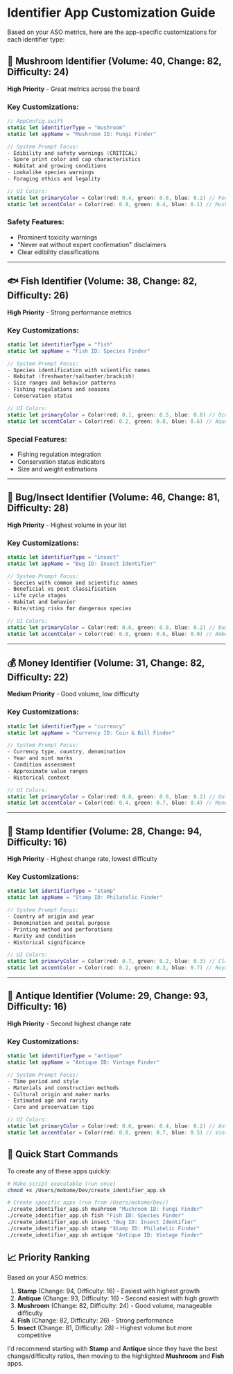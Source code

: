 # Identifier App Customization Guide

Based on your ASO metrics, here are the app-specific customizations for each identifier type:

## 🍄 Mushroom Identifier (Volume: 40, Change: 82, Difficulty: 24)
**High Priority** - Great metrics across the board

### Key Customizations:
```swift
// AppConfig.swift
static let identifierType = "mushroom"
static let appName = "Mushroom ID: Fungi Finder"

// System Prompt Focus:
- Edibility and safety warnings (CRITICAL)
- Spore print color and cap characteristics
- Habitat and growing conditions
- Lookalike species warnings
- Foraging ethics and legality

// UI Colors:
static let primaryColor = Color(red: 0.4, green: 0.6, blue: 0.2) // Forest green
static let accentColor = Color(red: 0.8, green: 0.4, blue: 0.1) // Mushroom orange
```

### Safety Features:
- Prominent toxicity warnings
- "Never eat without expert confirmation" disclaimers
- Clear edibility classifications

---

## 🐟 Fish Identifier (Volume: 38, Change: 82, Difficulty: 26)
**High Priority** - Strong performance metrics

### Key Customizations:
```swift
static let identifierType = "fish"
static let appName = "Fish ID: Species Finder"

// System Prompt Focus:
- Species identification with scientific names
- Habitat (freshwater/saltwater/brackish)
- Size ranges and behavior patterns
- Fishing regulations and seasons
- Conservation status

// UI Colors:
static let primaryColor = Color(red: 0.1, green: 0.5, blue: 0.8) // Ocean blue
static let accentColor = Color(red: 0.2, green: 0.8, blue: 0.6) // Aqua
```

### Special Features:
- Fishing regulation integration
- Conservation status indicators
- Size and weight estimations

---

## 🐛 Bug/Insect Identifier (Volume: 46, Change: 81, Difficulty: 28)
**High Priority** - Highest volume in your list

### Key Customizations:
```swift
static let identifierType = "insect"
static let appName = "Bug ID: Insect Identifier"

// System Prompt Focus:
- Species with common and scientific names
- Beneficial vs pest classification
- Life cycle stages
- Habitat and behavior
- Bite/sting risks for dangerous species

// UI Colors:
static let primaryColor = Color(red: 0.6, green: 0.8, blue: 0.2) // Bug green
static let accentColor = Color(red: 0.8, green: 0.6, blue: 0.0) // Amber
```

---

## 💰 Money Identifier (Volume: 31, Change: 82, Difficulty: 22)
**Medium Priority** - Good volume, low difficulty

### Key Customizations:
```swift
static let identifierType = "currency"
static let appName = "Currency ID: Coin & Bill Finder"

// System Prompt Focus:
- Currency type, country, denomination
- Year and mint marks
- Condition assessment
- Approximate value ranges
- Historical context

// UI Colors:
static let primaryColor = Color(red: 0.8, green: 0.6, blue: 0.2) // Gold
static let accentColor = Color(red: 0.4, green: 0.7, blue: 0.4) // Money green
```

---

## 📮 Stamp Identifier (Volume: 28, Change: 94, Difficulty: 16)
**High Priority** - Highest change rate, lowest difficulty

### Key Customizations:
```swift
static let identifierType = "stamp"
static let appName = "Stamp ID: Philatelic Finder"

// System Prompt Focus:
- Country of origin and year
- Denomination and postal purpose
- Printing method and perforations
- Rarity and condition
- Historical significance

// UI Colors:
static let primaryColor = Color(red: 0.7, green: 0.2, blue: 0.3) // Classic red
static let accentColor = Color(red: 0.2, green: 0.3, blue: 0.7) // Royal blue
```

---

## 🏺 Antique Identifier (Volume: 29, Change: 93, Difficulty: 16)
**High Priority** - Second highest change rate

### Key Customizations:
```swift
static let identifierType = "antique"
static let appName = "Antique ID: Vintage Finder"

// System Prompt Focus:
- Time period and style
- Materials and construction methods
- Cultural origin and maker marks
- Estimated age and rarity
- Care and preservation tips

// UI Colors:
static let primaryColor = Color(red: 0.6, green: 0.4, blue: 0.2) // Antique brown
static let accentColor = Color(red: 0.8, green: 0.7, blue: 0.5) // Vintage gold
```

## 🚀 Quick Start Commands

To create any of these apps quickly:

```bash
# Make script executable (run once)
chmod +x /Users/mokome/Dev/create_identifier_app.sh

# Create specific apps (run from /Users/mokome/Dev/)
./create_identifier_app.sh mushroom "Mushroom ID: Fungi Finder"
./create_identifier_app.sh fish "Fish ID: Species Finder"  
./create_identifier_app.sh insect "Bug ID: Insect Identifier"
./create_identifier_app.sh stamp "Stamp ID: Philatelic Finder"
./create_identifier_app.sh antique "Antique ID: Vintage Finder"
```

## 📈 Priority Ranking

Based on your ASO metrics:

1. **Stamp** (Change: 94, Difficulty: 16) - Easiest with highest growth
2. **Antique** (Change: 93, Difficulty: 16) - Second easiest with high growth  
3. **Mushroom** (Change: 82, Difficulty: 24) - Good volume, manageable difficulty
4. **Fish** (Change: 82, Difficulty: 26) - Strong performance
5. **Insect** (Change: 81, Difficulty: 28) - Highest volume but more competitive

I'd recommend starting with **Stamp** and **Antique** since they have the best change/difficulty ratios, then moving to the highlighted **Mushroom** and **Fish** apps.
